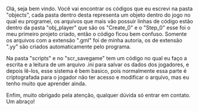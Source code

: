 Olá, seja bem vindo.
Você vai encontrar os códigos que eu escrevi na pasta "objects", cada pasta dentro desta representa um objeto dentro do jogo no qual eu programei, os arquivos que mais vão possuir linhas de código estão dentro da pasta "obj_player" que são os "Create_0" e o "Step_0"
esse foi o meu primeiro projeto criado, então o código ficou bem confuso. Somente os arquivos com a extensão ".gml" foi de minha autoria, os de extensão ".yy" são criados automaticamente pelo programa.

Na pasta "scripts" e no "scr_savegame" tem um código no qual eu faço a escrita e a leitura de um arquivo .ini para salvar os dados dos jogadores, e depois lê-los, esse sistema é bem basico, pois normalmente essa parte é criptografada para o jogador não ter acesso e
modificar o arquivo, mas eu tenho muito que aprender ainda.

Enfim, muito obrigado pela atenção, qualquer dúvida só entrar em contato. Um abraço!
